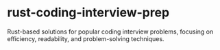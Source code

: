 # rust-coding-interview-prep
Rust-based solutions for popular coding interview problems, focusing on efficiency, readability, and problem-solving techniques.
